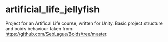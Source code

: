 # artificial_life_jellyfish

Project for an Artifical Life course, written for Unity.
Basic project structure and boids behaviour taken from https://github.com/SebLague/Boids/tree/master.
